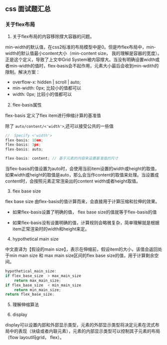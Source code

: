 ## css 面试题汇总

### 关于flex布局

1. 关于flex布局的内容移除撑大容器的问题。

min-width的默认值，在css2标准的布局模型中是0。但是咋flex布局中，min-width的默认值最小content大小（min-content size， 我的理解是容器的宽度）。正是这个定义，导致了上文中Grid System被内容撑大。当没有明确设置width或者min-width的值时，flex-basis会不起作用，元素大小最后会收到min-wdith的限制。解决方案：

* overflow-x: hidden | scroll | auto;
* min-width: 0px; 比较小的值都可以
* width: 0px; 比较小的值都可以

2. flex-basis属性

 flex-basis 定义了flex item进行伸缩计算的基准值

除了 `auto/content/<'width'>`,还可以接受公共的一些值

```javascript
//  Specify <'width'>
flex-basis: 10em;
flex-basis: 3px;
flex-basis: auto;

flex-basis: content; // 基于元素的内容来设置基准值的尺寸


```
当flex-basis的值设置为auto时，会使用当前item设置的width或height的取值，如果width或height的取值是auto，那么会当作content的取值来处理。当设置成content时，会按照元素正常渲染出的content width或者height取值。

3.  flex base size

flex base size 由flex-basis的值计算而来，会直接用于计算压缩和拉伸的效果。

* 如果flex-basis设置了明确的值， flex base size的值就等于flex-basis的值

* 如果flex-basis没有设置明确的值，计算规则会略微复杂，简单理解就是根据item正常渲染时的width和height来定。

4. hypothetical main size

中文直译为【假设的main size】，表示在伸缩前，假设item的大小，该值会返回处于min main size 和 max main size区间的flex base size的值，用于计算剩余空间。

```javascript
hypothetical_main_size:
if flex_base_size  > max_main_size
    return max_main_size;
if flex_base_size  < min_main_size
    return min_main_size;
return flex_base_size;
```

5. 理解伸缩算法

6. display

display可以设置内部和外部显示类型，元素的外部显示类型将决定元素在流式布局中的表现（块级或者内联元素），元素的内部显示类型可以控制其子元素的布局（flow layout吗grid， flex）。

